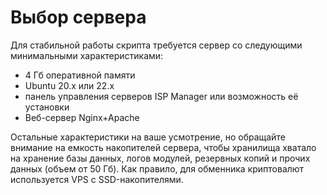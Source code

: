 # Выбор сервера

Для стабильной работы скрипта требуется сервер со следующими минимальными характеристиками:

* 4 Гб оперативной памяти
* Ubuntu 20.x или 22.x
* панель управления серверов ISP Manager или возможность её установки
* Веб-сервер Nginx+Apache

Остальные характеристики на ваше усмотрение, но обращайте внимание на емкость накопителей сервера, чтобы хранилища хватало на хранение базы данных, логов модулей, резервных копий и прочих данных (объем от 50 Гб). Как правило, для обменника криптовалют используется VPS с SSD-накопителями.
